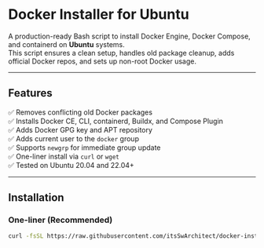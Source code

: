 # Docker Installer for Ubuntu

A production-ready Bash script to install Docker Engine, Docker Compose, and containerd on **Ubuntu** systems.  
This script ensures a clean setup, handles old package cleanup, adds official Docker repos, and sets up non-root Docker usage.

---

## Features

✅ Removes conflicting old Docker packages  
✅ Installs Docker CE, CLI, containerd, Buildx, and Compose Plugin  
✅ Adds Docker GPG key and APT repository  
✅ Adds current user to the `docker` group  
✅ Supports `newgrp` for immediate group update  
✅ One-liner install via `curl` or `wget`  
✅ Tested on Ubuntu 20.04 and 22.04+

---

## Installation

### One-liner (Recommended)

```bash
curl -fsSL https://raw.githubusercontent.com/itsSwArchitect/docker-installer/main/install-docker.sh | bash
